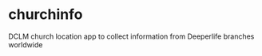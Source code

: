 churchinfo
==========

DCLM church location app to collect information from Deeperlife branches worldwide
